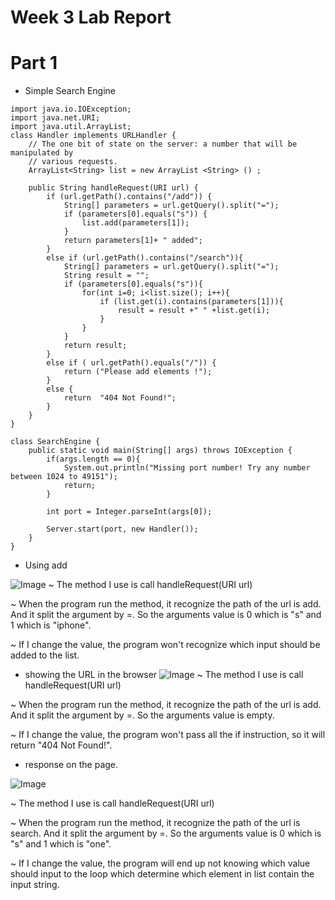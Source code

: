 # Week 3 Lab Report

# Part 1
- Simple Search Engine
```
import java.io.IOException;
import java.net.URI;
import java.util.ArrayList; 
class Handler implements URLHandler {
    // The one bit of state on the server: a number that will be manipulated by
    // various requests.
    ArrayList<String> list = new ArrayList <String> () ;

    public String handleRequest(URI url) {
        if (url.getPath().contains("/add")) {
            String[] parameters = url.getQuery().split("=");
            if (parameters[0].equals("s")) {
                list.add(parameters[1]);
            }
            return parameters[1]+ " added"; 
        }
        else if (url.getPath().contains("/search")){
            String[] parameters = url.getQuery().split("=");
            String result = ""; 
            if (parameters[0].equals("s")){
                for(int i=0; i<list.size(); i++){                   
                    if (list.get(i).contains(parameters[1])){
                        result = result +" " +list.get(i);
                    }
                }
            }
            return result;
        }
        else if ( url.getPath().equals("/")) {
            return ("Please add elements !"); 
        }
        else {
            return  "404 Not Found!"; 
        }
    }
}

class SearchEngine {
    public static void main(String[] args) throws IOException {
        if(args.length == 0){
            System.out.println("Missing port number! Try any number between 1024 to 49151");
            return;
        }

        int port = Integer.parseInt(args[0]);

        Server.start(port, new Handler());
    }
}
```
- Using add

![Image](https://matttam2002.github.io/cse15l-lab-reports/lab3_2.png)
~ The method I use is call handleRequest(URI url) 

~ When the program run the method, it recognize the path of the url is add. And it split the argument by =. So the arguments value is 0 which is "s" and 1 which is "iphone". 

~ If I change the value, the program won't recognize which input should be added to the list. 

- showing the URL in the browser 
![Image](https://matttam2002.github.io/cse15l-lab-reports/lab_3_1.png)
~ The method I use is call handleRequest(URI url) 

~ When the program run the method, it recognize the path of the url is add. And it split the argument by =. So the arguments value is empty. 

~ If I change the value, the program won't pass all the if instruction, so it will return "404 Not Found!". 


- response on the page.

![Image](https://matttam2002.github.io/cse15l-lab-reports/lab3_5.png)

~ The method I use is call handleRequest(URI url) 

~ When the program run the method, it recognize the path of the url is search. And it split the argument by =. So the arguments value is 0 which is "s" and 1 which is "one". 

~ If I change the value, the program will end up not knowing which value should input to the loop which determine which element in list contain the input string. 








